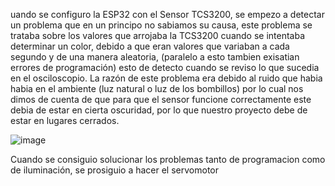 uando se configuro la ESP32 con el Sensor TCS3200, se empezo a detectar un problema que en un principo no sabiamos su causa, 
este problema se trataba sobre los valores que arrojaba la TCS3200 cuando se intentaba determinar un color, debido a que 
eran valores que variaban a cada segundo y de una manera aleatoria, (paralelo a esto tambien exisatian errores de programación)
esto de detecto cuando se reviso lo que sucedia en el osciloscopio.
La razón de este problema era debido al ruido que habia habia en el ambiente (luz natural o luz de los bombillos)
por lo cual nos dimos de cuenta de que para que el sensor funcione correctamente este debia de estar en cierta oscuridad, 
por lo que nuestro proyecto debe de estar en lugares cerrados.

![image](https://github.com/LeoInDaHause/Basurainador/assets/145580263/4159c595-fd48-48c5-8b2b-b2c478388036)


Cuando se consiguio solucionar los problemas tanto de programacion como de iluminación, se prosiguio a hacer el servomotor
